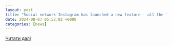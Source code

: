 ```yaml
---
layout: post
title: "Social network Instagram has launched a new feature - all the latest news today –"
date: 2024-08-07 05:52:02 +0000
categories: [news]
---
```


[Читати далі](https://112.ua/en/socialna-mereza-instagram-zapustila-novu-funkciu-36872)

